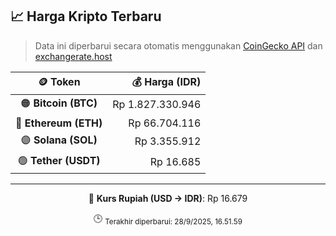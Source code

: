 

<!-- HARGA_KRIPTO -->
## 📈 Harga Kripto Terbaru

> Data ini diperbarui secara otomatis menggunakan [CoinGecko API](https://www.coingecko.com/) dan [exchangerate.host](https://exchangerate.host/)

<div align="center">

| 🪙 Token | 💰 Harga (IDR) |
|:------:|---------------:|
| 🟠 **Bitcoin (BTC)**   | Rp 1.827.330.946 |
| 🔵 **Ethereum (ETH)**  | Rp 66.704.116 |
| 🟣 **Solana (SOL)**    | Rp 3.355.912 |
| 🟢 **Tether (USDT)**   | Rp 16.685 |

---

💱 **Kurs Rupiah (USD → IDR)**: Rp 16.679

🕒 <sub>Terakhir diperbarui: 28/9/2025, 16.51.59</sub>

</div>
<!-- /HARGA_KRIPTO -->